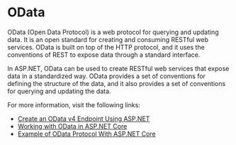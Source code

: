 # OData

OData (Open Data Protocol) is a web protocol for querying and updating data. It is an open standard for creating and consuming RESTful web services. OData is built on top of the HTTP protocol, and it uses the conventions of REST to expose data through a standard interface.

In ASP.NET, OData can be used to create RESTful web services that expose data in a standardized way. OData provides a set of conventions for defining the structure of the data, and it also provides a set of conventions for querying and updating the data.

For more information, visit the following links:

- [Create an OData v4 Endpoint Using ASP.NET](https://learn.microsoft.com/en-us/aspnet/web-api/overview/odata-support-in-aspnet-web-api/odata-v4/create-an-odata-v4-endpoint)
- [Working with OData in ASP.NET Core](https://www.pluralsight.com/blog/software-development/odata-asp-net-core)
- [Example of OData Protocol With ASP.NET Core](https://www.youtube.com/watch?v=L9HdnNCi0R0)